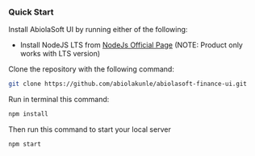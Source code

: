 ### Quick Start

Install AbiolaSoft UI by running either of the following:

-   Install NodeJS LTS from
    [NodeJs Official Page](https://nodejs.org/en/?ref=horizon-documentation)
    (NOTE: Product only works with LTS version)

Clone the repository with the following command:

```bash
git clone https://github.com/abiolakunle/abiolasoft-finance-ui.git
```

Run in terminal this command:

```bash
npm install
```

Then run this command to start your local server

```bash
npm start
```
